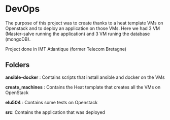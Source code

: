 # DevOps
The purpose of this project was to create thanks to a heat template VMs on Openstack and to deploy an application on those VMs. Here we had 3 VM (Master-salve running the application) and 3 VM runing the database (mongoDB).

Project done in IMT Atlantique (former Telecom Bretagne)
## Folders
**ansible-docker** :  Contains scripts that install ansible and docker on the VMs

**create_machines** :  Contains the Heat template that creates all the VMs on OpenStack

**elu504** : Contains some tests on Openstack

**src**: Contains the application that was deployed